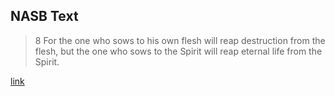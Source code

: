 ## NASB Text

> 8 For the one who sows to his own flesh will reap destruction from the flesh, but the one who sows to the Spirit will reap eternal life from the Spirit.

[link](https://www.biblegateway.com/passage/?search=Galatians+6.8&version=NASB)